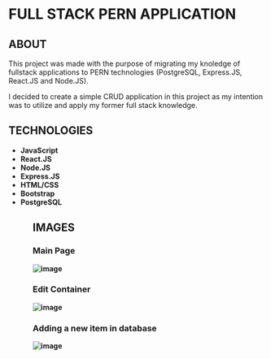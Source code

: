 <h1>FULL STACK PERN APPLICATION</h1>
<h2>ABOUT</h2>
<p>This project was made with the purpose of migrating my knoledge of fullstack applications to PERN technologies (PostgreSQL, Express.JS, React.JS and Node.JS).</p>
<p>I decided to create a simple CRUD application in this project as my intention was to utilize and apply my former full stack knowledge.</h2>
<h2>TECHNOLOGIES</h2>
<ul>
      <li><strong>JavaScript<strong>
      <li><strong>React.JS<strong>
      <li><strong>Node.JS<strong>
      <li><strong>Express.JS<strong>
      <li><strong>HTML/CSS<strong>
      <li><strong>Bootstrap<strong>
      <li><strong>PostgreSQL<strong>
<ul>
<h2>IMAGES</h2>
<h3>Main Page</h3>
  
![image](https://github.com/ViniciusAnverze/fullstack_PERN/assets/108841263/09cdcd2d-0f08-4a62-93dc-9d137188c80c)

<h3>Edit Container</h3>

![image](https://github.com/ViniciusAnverze/fullstack_PERN/assets/108841263/bc040b71-1a31-43a1-b50b-cb54f480e0fb)

<h3>Adding a new item in database</h3>

![image](https://github.com/ViniciusAnverze/fullstack_PERN/assets/108841263/c9d542e9-4b5e-4028-afd4-efba6e1d8d16)
